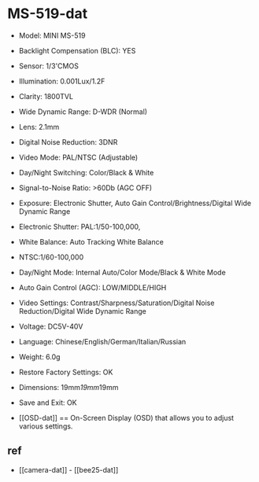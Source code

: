 
# MS-519-dat

- Model: MINI MS-519
- Backlight Compensation (BLC): YES
- Sensor: 1/3'CMOS
- Illumination: 0.001Lux/1.2F
- Clarity: 1800TVL
- Wide Dynamic Range: D-WDR (Normal)
- Lens: 2.1mm
- Digital Noise Reduction: 3DNR
- Video Mode: PAL/NTSC (Adjustable)
- Day/Night Switching: Color/Black & White
- Signal-to-Noise Ratio: >60Db (AGC OFF)
- Exposure: Electronic Shutter, Auto Gain Control/Brightness/Digital Wide Dynamic Range
- Electronic Shutter: PAL:1/50-100,000,
- White Balance: Auto Tracking White Balance
- NTSC:1/60-100,000
- Day/Night Mode: Internal Auto/Color Mode/Black & White Mode
- Auto Gain Control (AGC): LOW/MIDDLE/HIGH
- Video Settings: Contrast/Sharpness/Saturation/Digital Noise Reduction/Digital Wide Dynamic Range
- Voltage: DC5V-40V
- Language: Chinese/English/German/Italian/Russian
- Weight: 6.0g
- Restore Factory Settings: OK
- Dimensions: 19mm*19mm*19mm
- Save and Exit: OK

- [[OSD-dat]] == On-Screen Display (OSD) that allows you to adjust various settings.



## ref 

- [[camera-dat]] - [[bee25-dat]]

